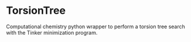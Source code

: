 TorsionTree
===========

Computational chemistry python wrapper to perform a torsion tree search with the Tinker minimization program.
